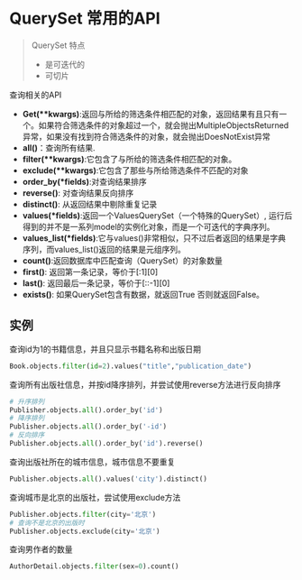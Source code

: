 # QuerySet 常用的API

> QuerySet 特点
>
> * 是可迭代的
> * 可切片

查询相关的API

* **Get(\**kwargs)**:返回与所给的筛选条件相匹配的对象，返回结果有且只有一个。如果符合筛选条件的对象超过一个，就会抛出MultipleObjectsReturned异常，如果没有找到符合筛选条件的对象，就会抛出DoesNotExist异常
* **all()**：查询所有结果.
* **filter(\*\*kwargs)**:它包含了与所给的筛选条件相匹配的对象。
* **exclude(\*\*kwargs)**:它包含了那些与所给筛选条件不匹配的对象
* **order_by(\*fields)**:对查询结果排序
* **reverse()**: 对查询结果反向排序
* **distinct()**: 从返回结果中剔除重复记录
* **values(*fields)**:返回一个ValuesQuerySet（一个特殊的QuerySet）, 运行后得到的并不是一系列model的实例化对象，而是一个可迭代的字典序列。
* **values_list(\*fields)**:它与values()非常相似，只不过后者返回的结果是字典序列，而values_list()返回的结果是元组序列。
* **count()**:返回数据库中匹配查询（QuerySet）的对象数量
* **first()**: 返回第一条记录，等价于[:1][0]
* **last()**: 返回最后一条记录，等价于[::-1][0]
* **exists()**: 如果QuerySet包含有数据，就返回True 否则就返回False。

## 实例

查询id为1的书籍信息，并且只显示书籍名称和出版日期

```python
Book.objects.filter(id=2).values("title","publication_date")
```

查询所有出版社信息，并按id降序排列，并尝试使用reverse方法进行反向排序

```python
# 升序排列
Publisher.objects.all().order_by('id')
# 降序排列
Publisher.objects.all().order_by('-id')
# 反向排序
Publisher.objects.all().order_by('id').reverse()
```

查询出版社所在的城市信息，城市信息不要重复

```python
Publisher.objects.all().values('city').distinct()
```

查询城市是北京的出版社，尝试使用exclude方法

```python
Publisher.objects.filter(city='北京')
# 查询不是北京的出版时
Publisher.objects.exclude(city='北京')
```

查询男作者的数量

```python
AuthorDetail.objects.filter(sex=0).count()
```

